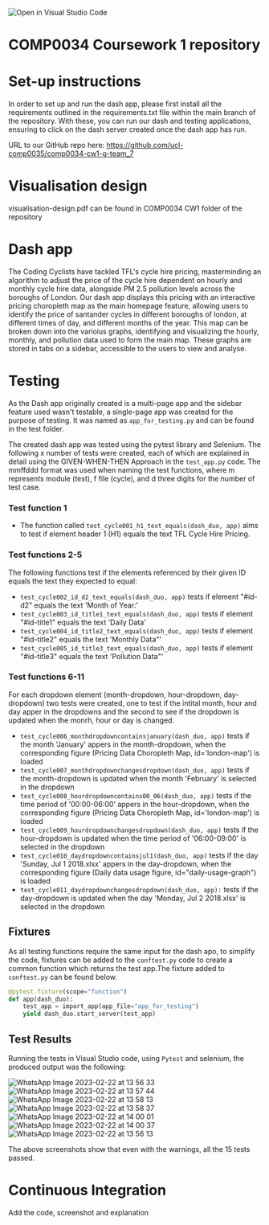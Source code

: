 ![Open in Visual Studio Code](https://classroom.github.com/assets/open-in-vscode-c66648af7eb3fe8bc4f294546bfd86ef473780cde1dea487d3c4ff354943c9ae.svg)
# COMP0034 Coursework 1 repository

# Set-up instructions

In order to set up and run the dash app, please first install all the requirements outlined in the requirements.txt file within the main branch of the repository. With these, you can run our dash and testing applications, ensuring to click on the dash server created once the dash app has run.

URL to our GitHub repo here: https://github.com/ucl-comp0035/comp0034-cw1-g-team_7

# Visualisation design

visualisation-design.pdf can be found in COMP0034 CW1 folder of the repository

# Dash app

The Coding Cyclists have tackled TFL's cycle hire pricing, masterminding an algorithm to adjust the price of the cycle hire dependent on hourly and monthly cycle hire data, alongside PM 2.5 pollution levels across the boroughs of London. Our dash app displays this pricing with an interactive pricing choropleth map as the main homepage feature, allowing users to identify the price of santander cycles in different boroughs of london, at different times of day, and different months of the year. This map can be broken down into the varioius graphs, identifying and visualizing the hourly, monthly, and pollution data used to form the main map. These graphs are stored in tabs on a sidebar, accessible to the users to view and analyse. 

# Testing
As the Dash app originally created is a multi-page app and the sidebar feature used wasn't testable, a single-page app was created for the purpose of testing. It was named as `app_for_testing.py` and can be found in the test folder.

The created dash app was tested using the pytest library and Selenium. The following x number of tests were created, each of which are explained in detail using the GIVEN-WHEN-THEN Approach in the `test_app.py` code. The mmffddd format was used when naming the test functions, where m represents module (test), f file (cycle), and d three digits for the number of test case.

 ### Test function 1 
 - The function called `test_cycle001_h1_text_equals(dash_duo, app)` aims to test if element header 1 (H1) equals the text TFL Cycle Hire Pricing.

 ### Test functions 2-5
The following functions test if the elements referenced by their given ID equals the text they expected to equal:
 - `test_cycle002_id_d2_text_equals(dash_duo, app)` tests if element "#id-d2" equals the text 'Month of Year:'
 - `test_cycle003_id_title1_text_equals(dash_duo, app)` tests if element "#id-title1" equals the text 'Daily Data'
 - `test_cycle004_id_title2_text_equals(dash_duo, app)` tests if element "#id-title2" equals the text 'Monthly Data"'
 - `test_cycle005_id_title3_text_equals(dash_duo, app)` tests if element "#id-title3" equals the text 'Pollution Data"'

 ### Test functions 6-11
For each dropdown element (month-dropdown, hour-dropdown, day-dropdown) two tests were created, one to test if the intital month, hour and day apper in the dropdowns and the second to see if the dropdown is updated when the monrh, hour or day is changed.
  - `test_cycle006_monthdropdowncontainsjanuary(dash_duo, app)` tests if the month 'January' appers in the month-dropdown, when the corresponding figure (Pricing Data Choropleth Map, id='london-map') is loaded
  - `test_cycle007_monthdropdownchangesdropdown(dash_duo, app)` tests if the month-dropdown is updated when the month 'February' is selected in the dropdown
  - `test_cycle008_hourdropdowncontains00_06(dash_duo, app)` tests if the time period of '00:00-06:00' appers in the hour-dropdown, when the corresponding figure (Pricing Data Choropleth Map, id='london-map') is loaded
  - `test_cycle009_hourdropdownchangesdropdown(dash_duo, app)` tests if the hour-dropdown is updated when the time period of '06:00-09:00' is selected in the dropdown
  - `test_cycle010_daydropdowncontainsjul1(dash_duo, app)` tests if the day 'Sunday, Jul 1 2018.xlsx' appers in the day-dropdown, when the corresponding figure (Daily data usage figure, id="daily-usage-graph") is loaded
  - `test_cycle011_daydropdownchangesdropdown(dash_duo, app):` tests if the day-dropdown is updated when the day 'Monday, Jul 2 2018.xlsx' is selected in the dropdown

## Fixtures
As all testing functions require the same input for the dash apo, to simplify the code, fixtures can be added to the `conftest.py` code to create a common function which returns the test app.The fixture added to `conftest.py` can be found below.

```py
@pytest.fixture(scope="function")
def app(dash_duo):
    test_app = import_app(app_file="app_for_testing")
    yield dash_duo.start_server(test_app)
```
## Test Results

Running the tests in Visual Studio code, using `Pytest` and selenium, the produced output was the following:

![WhatsApp Image 2023-02-22 at 13 56 33](https://user-images.githubusercontent.com/88077512/220644984-935d9d3c-24c6-47b6-b118-14c40c4de595.jpeg)
![WhatsApp Image 2023-02-22 at 13 57 44](https://user-images.githubusercontent.com/88077512/220645035-6d13f4c2-01f0-4920-9756-2a0d0ad12357.jpeg)
![WhatsApp Image 2023-02-22 at 13 58 13](https://user-images.githubusercontent.com/88077512/220645075-d7cd3b68-e2e2-4022-af78-aaba549fe7a0.jpeg)
![WhatsApp Image 2023-02-22 at 13 58 37](https://user-images.githubusercontent.com/88077512/220645125-b86f58b8-a7f6-49d9-a460-8a534b03c718.jpeg)
![WhatsApp Image 2023-02-22 at 14 00 01](https://user-images.githubusercontent.com/88077512/220645188-a055046b-927f-44fc-abde-dfb820f3a468.jpeg)
![WhatsApp Image 2023-02-22 at 14 00 37](https://user-images.githubusercontent.com/88077512/220645204-00d2d593-ae97-4ce0-bc62-2e90d03366ef.jpeg)
![WhatsApp Image 2023-02-22 at 13 56 13](https://user-images.githubusercontent.com/88077512/220644220-c9314e4a-9c97-479a-8861-20687be24d28.jpeg)

The above screenshots show that even with the warnings, all the 15 tests passed.

# Continuous Integration

Add the code, screenshot and explanation


